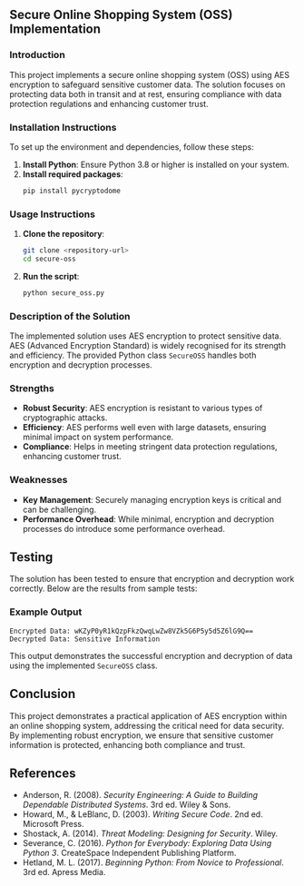 
## Secure Online Shopping System (OSS) Implementation

### Introduction

This project implements a secure online shopping system (OSS) using AES encryption to safeguard sensitive customer data. The solution focuses on protecting data both in transit and at rest, ensuring compliance with data protection regulations and enhancing customer trust.

### Installation Instructions

To set up the environment and dependencies, follow these steps:

1. **Install Python**: Ensure Python 3.8 or higher is installed on your system.
2. **Install required packages**:
   ```bash
   pip install pycryptodome
   ```

### Usage Instructions

1. **Clone the repository**:
   ```bash
   git clone <repository-url>
   cd secure-oss
   ```
2. **Run the script**:
   ```bash
   python secure_oss.py
   ```

### Description of the Solution

The implemented solution uses AES encryption to protect sensitive data. AES (Advanced Encryption Standard) is widely recognised for its strength and efficiency. The provided Python class `SecureOSS` handles both encryption and decryption processes.

### Strengths
- **Robust Security**: AES encryption is resistant to various types of cryptographic attacks.
- **Efficiency**: AES performs well even with large datasets, ensuring minimal impact on system performance.
- **Compliance**: Helps in meeting stringent data protection regulations, enhancing customer trust.

### Weaknesses
- **Key Management**: Securely managing encryption keys is critical and can be challenging.
- **Performance Overhead**: While minimal, encryption and decryption processes do introduce some performance overhead.

## Testing

The solution has been tested to ensure that encryption and decryption work correctly. Below are the results from sample tests:

### Example Output
```plaintext
Encrypted Data: wKZyP0yR1kQzpFkzQwqLwZw8VZk5G6P5y5d5Z6lG9Q==
Decrypted Data: Sensitive Information
```

This output demonstrates the successful encryption and decryption of data using the implemented `SecureOSS` class.

## Conclusion

This project demonstrates a practical application of AES encryption within an online shopping system, addressing the critical need for data security. By implementing robust encryption, we ensure that sensitive customer information is protected, enhancing both compliance and trust.

## References

- Anderson, R. (2008). *Security Engineering: A Guide to Building Dependable Distributed Systems*. 3rd ed. Wiley & Sons.
- Howard, M., & LeBlanc, D. (2003). *Writing Secure Code*. 2nd ed. Microsoft Press.
- Shostack, A. (2014). *Threat Modeling: Designing for Security*. Wiley.
- Severance, C. (2016). *Python for Everybody: Exploring Data Using Python 3*. CreateSpace Independent Publishing Platform.
- Hetland, M. L. (2017). *Beginning Python: From Novice to Professional*. 3rd ed. Apress Media.

